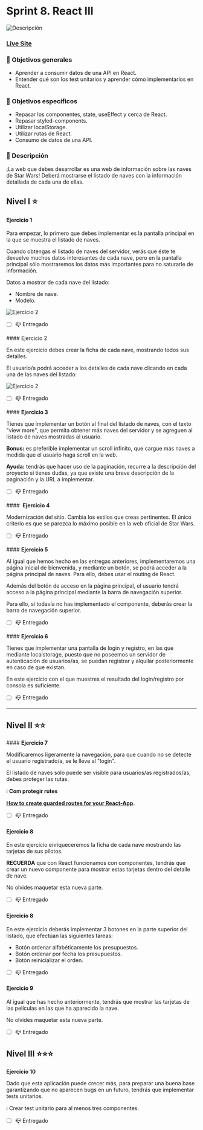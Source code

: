 # Sprint 8. React III 

![Descripción](./src/images/readme/screenshot.png)

### ****[Live Site]( https://react-sprint8.netlify.app/)****

### **🎯 Objetivos generales**

- Aprender a consumir datos de una API en React. 
- Entender qué son los test unitarios y aprender cómo implementarlos en React.

### **🎯 Objetivos específicos**

- Repasar los componentes, state, useEffect y cerca de React.
- Repasar styled-components.
- Utilizar localStorage.
- Utilizar rutas de React.
- Consumo de datos de una API.

### **📌 Descripción**

¡La web que debes desarrollar es una web de información sobre las naves de Star Wars! Deberá mostrarse el listado de naves con la información detallada de cada una de ellas.


## ****Nivel I ⭐️****

#### Ejercicio 1

Para empezar, lo primero que debes implementar es la pantalla principal en la que se muestra el listado de naves.

Cuando obtengas el listado de naves del servidor, verás que éste te devuelve muchos datos interesantes de cada nave, pero en la pantalla principal sólo mostraremos los datos más importantes para no saturarle de información.

Datos a mostrar de cada nave del listado:

- Nombre de nave.
- Modelo.


![Ejercicio 2](./src/images/readme/ejercicio-01.png)

 - [ ] 📪 Entregado


#### Ejercicio 2

En este ejercicio debes crear la ficha de cada nave, mostrando todos sus detalles.

El usuario/a podrá acceder a los detalles de cada nave clicando en cada una de las naves del listado:
  

![Ejercicio 2](./src/images/readme/ejercicio-02.png)


- [ ] 📪 Entregado


#### **Ejercicio 3**

Tienes que implementar un botón al final del listado de naves, con el texto "view more", que permita obtener más naves del servidor y se agreguen al listado de naves mostradas al usuario.

**Bonus:** es preferible implementar un scroll infinito, que cargue más naves a medida que el usuario haga scroll en la web.

**Ayuda:** tendrás que hacer uso de la paginación, recurre a la descripción del proyecto si tienes dudas, ya que existe una breve descripción de la paginación y la URL a implementar.


 - [ ] 📪 Entregado


####  **Ejercicio 4**

Modernización del sitio. Cambia los estilos que creas pertinentes. El único criterio es que se parezca lo máximo posible en la web oficial de Star Wars.


 - [ ] 📪 Entregado


#### **Ejercicio 5**

Al igual que hemos hecho en las entregas anteriores, implementaremos una página inicial de bienvenida, y mediante un botón, se podrá acceder a la página principal de naves. Para ello, debes usar el routing de React.

Además del botón de acceso en la página principal, el usuario tendrá acceso a la página principal mediante la barra de navegación superior.

Para ello, si todavía no has implementado el componente, deberás crear la barra de navegación superior.


 - [ ] 📪 Entregado


#### **Ejercicio 6**


Tienes que implementar una pantalla de login y registro, en las que mediante localstorage, puesto que no poseemos un servidor de autenticación de usuarios/as, se puedan registrar y alquilar posteriormente en caso de que existan.

En este ejercicio con el que muestres el resultado del login/registro por consola es suficiente.

- [ ] 📪 Entregado


***


## ****Nivel II ⭐️⭐️****


#### **Ejercicio 7**

Modificaremos ligeramente la navegación, para que cuando no se detecte el usuario registrado/a, se le lleve al "login".

El listado de naves sólo puede ser visible para usuarios/as registrados/as, debes proteger las rutas.

ℹ️ **Com protegir rutes**

**[How to create guarded routes for your React-App](https://blog.netcetera.com/how-to-create-guarded-routes-for-your-react-app-d2fe7c7b6122).**


- [ ] 📪 Entregado


#### **Ejercicio 8**

En este ejercicio enriqueceremos la ficha de cada nave mostrando las tarjetas de sus pilotos.

**RECUERDA** que con React funcionamos con componentes, tendrás que crear un nuevo componente para mostrar estas tarjetas dentro del detalle de nave.

No olvides maquetar esta nueva parte.


 - [ ] 📪 Entregado



#### **Ejercicio 8**

En este ejercicio deberás implementar 3 botones en la parte superior del listado, que efectúan las siguientes tareas:

- Botón ordenar alfabéticamente los presupuestos.
- Botón ordenar por fecha los presupuestos.
- Botón reinicializar el orden.
  
 - [ ]  📪 Entregado
  

#### **Ejercicio 9**

Al igual que has hecho anteriormente, tendrás que mostrar las tarjetas de las películas en las que ha aparecido la nave.

No olvides maquetar esta nueva parte.

 - [ ]  📪 Entregado


## ****Nivel III ⭐️⭐️⭐️****

**Ejercicio 10**

Dado que esta aplicación puede crecer más, para preparar una buena base garantizando que no aparecen bugs en un futuro, tendrás que implementar tests unitarios.

ℹ️ Crear test unitario para al menos tres componentes.


 - [ ]  📪 Entregado